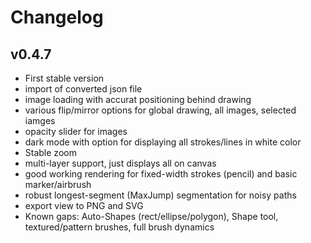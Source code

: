 # Changelog

## v0.4.7
- First stable version
- import of converted json file
- image loading with accurat positioning behind drawing
- various flip/mirror options for global drawing, all images, selected iamges
- opacity slider for images
- dark mode with option for displaying all strokes/lines in white color
- Stable zoom
- multi-layer support, just displays all on canvas
- good working rendering for fixed-width strokes (pencil) and basic marker/airbrush
- robust longest-segment (MaxJump) segmentation for noisy paths
- export view to PNG and SVG
- Known gaps: Auto-Shapes (rect/ellipse/polygon), Shape tool, textured/pattern brushes, full brush dynamics